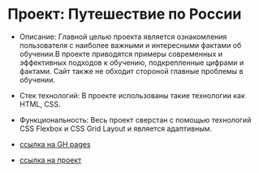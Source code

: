 # Проект: Путешествие по России

+ Описание: Главной целью проекта является ознакомления пользователя с наиболее важными и интересными фактами об обучении.В проекте приводятся примеры современных и эффективных подходов к обучению, подкрепленные цифрами и фактами. Сайт также не обходит стороной главные проблемы в обучении.

+ Стек технологий: В проекте использованы такие технологии как HTML, CSS.

+ Функциональность: Весь проект сверстан с помощью технологий CSS Flexbox и СSS Grid Layout и является адаптивным.
    
+ [ссылка на GH pages](https://synkov2102.github.io/russian-travel/)

+ [ссылка на проект](https://github.com/Synkov2102/russian-travel)




